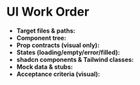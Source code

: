 # UI Work Order
- **Target files & paths:**
- **Component tree:**
- **Prop contracts (visual only):**
- **States (loading/empty/error/filled):**
- **shadcn components & Tailwind classes:**
- **Mock data & stubs:**
- **Acceptance criteria (visual):**